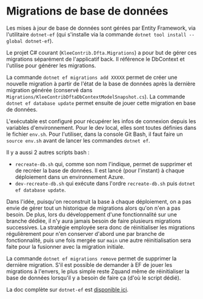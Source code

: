 # Migrations de base de données

Les mises à jour de base de données sont gérées par Entity Framework, via l'utilitaire `dotnet-ef` (qui s'installe via la commande `dotnet tool install --global dotnet-ef`).

Le projet C# courant (`KleeContrib.Dfta.Migrations`) a pour but de gérer ces migrations séparément de l'applicatif back. Il référence le DbContext et l'utilise pour générer les migrations.

La commande `dotnet ef migrations add XXXXX` permet de créer une nouvelle migration à partir de l'état de la base de données après la dernière migration générée (conservé dans `Migrations/KleeContribDftaDbContextModelSnapshot.cs`). La commande `dotnet ef database update` permet ensuite de jouer cette migration en base de données.

L'exécutable est configuré pour récupérer les infos de connexion depuis les variables d'environnement. Pour le dev local, elles sont toutes définies dans le fichier `env.sh`. Pour l'utiliser, dans la console Git Bash, il faut faire un `source env.sh` avant de lancer les commandes `dotnet ef`.

Il y a aussi 2 autres scripts bash :

- `recreate-db.sh` qui, comme son nom l'indique, permet de supprimer et de recréer la base de données. Il est lancé (pour l'instant) à chaque déploiement dans un environnement Azure.
- `dev-recreate-db.sh` qui exécute dans l'ordre `recreate-db.sh` puis `dotnet ef database update`.

Dans l'idée, puisqu'on reconstruit la base à chaque déploiement, on a pas envie de gérer tout un historique de migrations alors qu'on n'en a pas besoin. De plus, lors du développement d'une fonctionnalité sur une branche dédiée, il n'y aura jamais besoin de faire plusieurs migrations successives. La stratégie employée sera donc de réinitialiser les migrations régulièrement pour n'en conserver d'abord une par branche de fonctionnalité, puis une fois mergée sur `main` une autre réinitialisation sera faite pour la fusionner avec la migration initiale.

La commande `dotnet ef migrations remove` permet de supprimer la dernière migration. S'il est possible de demander à EF de jouer les migrations à l'envers, le plus simple reste Zquand même de réinitialiser la base de données lorsqu'il y a besoin de faire ça (d'où le script dédié).

La doc complète sur `dotnet-ef` est [disponible ici](https://docs.microsoft.com/en-us/ef/core/cli/dotnet).
